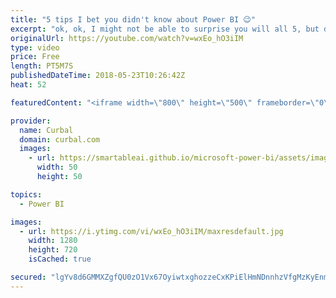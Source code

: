 ```yaml
---
title: "5 tips I bet you didn't know about Power BI 😉"
excerpt: "ok, ok, I might not be able to surprise you will all 5, but did I manage to show you at least one you didn't know?  So in this video I am going to show you 5 tips i bet you didn't know about Power BI.   Looking for a download file? Go to our Download Center: https://curbal.com/donwload-center  SUBSCRIBE"
originalUrl: https://youtube.com/watch?v=wxEo_hO3iIM
type: video
price: Free
length: PT5M7S
publishedDateTime: 2018-05-23T10:26:42Z
heat: 52

featuredContent: "<iframe width=\"800\" height=\"500\" frameborder=\"0\" src=\"https://www.youtube.com/embed/wxEo_hO3iIM\" allow=\"accelerometer; autoplay; encrypted-media; gyroscope; picture-in-picture\" allowfullscreen></iframe>"

provider:
  name: Curbal
  domain: curbal.com
  images:
    - url: https://smartableai.github.io/microsoft-power-bi/assets/images/organizations/curbal.com-50x50.jpg
      width: 50
      height: 50

topics:
  - Power BI

images:
  - url: https://i.ytimg.com/vi/wxEo_hO3iIM/maxresdefault.jpg
    width: 1280
    height: 720
    isCached: true

secured: "lgYv8d6GMMXZgfQU0zO1Vx67OyiwtxghozzeCxKPiElHmNDnnhzVfgMzKyEnmX7NaT2dpetLgzP1aiChnKPw4EWyDBMyeDaytn1WAXMbe3BbtNfD//89B0mMzNN640/neVpe3HBaAOxrkijoz3GtCR/iIyQ5nd3wFSYSQa5JAxZKsYZNWunXqZ2lOq0A0welM3m3K5k7OzWiUMeLWQUva/ioykzQ8vOHphDeTeaKKR9wpolQ8b2XnsUlyxM/x8CDm1G3YXT7wrIQwSmb0MWDv1+uyOX9CTd9z2/4rejabLp1HeuqZNvKsFqoWBAkWfEKu4h/lq8CHzAnZ1HO7hDIaD39IVe9nDCcJX+l97vGcRsfcQxs2793V/KH0QLT1kP6pYF7MpaFPBMxB74dcAoUbolWKuzdozmu557qa/LNI0I=;Pq/8teL7PQxPOwk8JNm/5g=="
---
```


